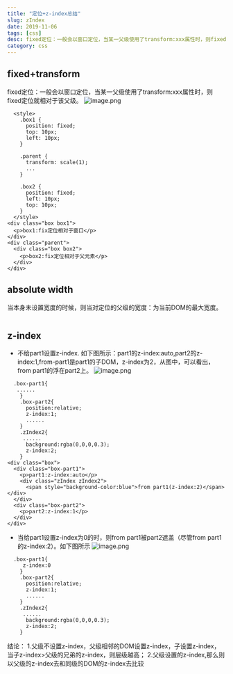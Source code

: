 ```yaml
---
title: "定位+z-index总结"
slug: zIndex
date: 2019-11-06
tags: [css]
desc: fixed定位：一般会以窗口定位，当某一父级使用了transform:xxx属性时，则fixed定位就相对于该父级
category: css
---
```

##  fixed+transform
fixed定位：一般会以窗口定位，当某一父级使用了transform:xxx属性时，则fixed定位就相对于该父级。
![image.png](https://upload-images.jianshu.io/upload_images/11899053-4003818216137731.png?imageMogr2/auto-orient/strip%7CimageView2/2/w/1240)

```
  <style>
    .box1 {
      position: fixed;
      top: 10px;
      left: 10px;
    }

    .parent {
      transform: scale(1);
      ...
    }

    .box2 {
      position: fixed;
      left: 10px;
      top: 10px;
    }
  </style>
<div class="box box1">
  <p>box1:fix定位相对于窗口</p>
</div>
<div class="parent">
  <div class="box box2">
    <p>box2:fix定位相对于父元素</p>
  </div>
</div>
```
## absolute width
当本身未设置宽度的时候，则当对定位的父级的宽度：为当前DOM的最大宽度。
````

````

## z-index
* 不给part1设置z-index.
  如下图所示：part1的z-index:auto,part2的z-index:1,from-part1是part1的子DOM，z-index为2，从图中，可以看出，from part1的浮在part2上。
  ![image.png](https://upload-images.jianshu.io/upload_images/11899053-8916be79dd9db082.png?imageMogr2/auto-orient/strip%7CimageView2/2/w/1240)
```
  .box-part1{
   ......
    }
    .box-part2{
      position:relative;
      z-index:1;
      ......
    }
    .zIndex2{
     ......
      background:rgba(0,0,0,0.3);
      z-index:2;
    }
<div class="box">
  <div class="box-part1">
    <p>part1:z-index:auto</p>
    <div class="zIndex zIndex2">
      <span style="background-color:blue">from part1(z-index:2)</span></div>
  </div>
  <div class="box-part2">
    <p>part2:z-index:1</p>
  </div>
</div>
```
* 当给part1设置z-index为0的时，则from part1被part2遮盖（尽管from part1的z-index:2）。如下图所示
  ![image.png](https://upload-images.jianshu.io/upload_images/11899053-d515afa27e52b8d4.png?imageMogr2/auto-orient/strip%7CimageView2/2/w/1240)
```
  .box-part1{
     z-index:0
    }
    .box-part2{
      position:relative;
      z-index:1;
      ......
    }
    .zIndex2{
     ......
      background:rgba(0,0,0,0.3);
      z-index:2;
    }
```
结论：
1.父级不设置z-index，父级相邻的DOM设置z-index，子设置z-index，
当子z-index>父级的兄弟的z-index，则层级越高；
2.父级设置的z-index,那么则以父级的z-index去和同级的DOM的z-index去比较



